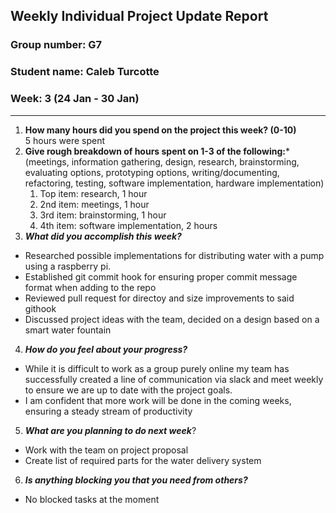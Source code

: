 ## Weekly Individual Project Update Report
### Group number: G7
### Student name: Caleb Turcotte
### Week: 3 (24 Jan - 30 Jan)
___
1. **How many hours did you spend on the project this week? (0-10)** \
    5 hours were spent
2. **Give rough breakdown of hours spent on 1-3 of the following:***
   (meetings, information gathering, design, research, brainstorming, evaluating options, prototyping options, writing/documenting, refactoring, testing, software implementation, hardware implementation)
   1. Top item: research, 1 hour
   2. 2nd item: meetings, 1 hour
   3. 3rd item: brainstorming, 1 hour
   4. 4th item: software implementation, 2 hours
3. ***What did you accomplish this week?***
  - Researched possible implementations for distributing water with a pump using a raspberry pi.
  - Established git commit hook for ensuring proper commit message format when adding to the repo
  - Reviewed pull request for directoy and size improvements to said githook
  - Discussed project ideas with the team, decided on a design based on a smart water fountain
4. ***How do you feel about your progress?***
  - While it is difficult to work as a group purely online my team has successfully created a line of communication via slack and meet weekly to ensure we are up to date with the project goals.
  - I am confident that more work will be done in the coming weeks, ensuring a steady stream of productivity
5. ***What are you planning to do next week***?
  - Work with the team on project proposal
  - Create list of required parts for the water delivery system
6. ***Is anything blocking you that you need from others?***
  - No blocked tasks at the moment

